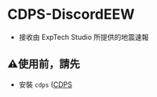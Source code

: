 # CDPS-DiscordEEW
- 接收由 ExpTech Studio 所提供的地震速報
## ⚠️使用前，請先
- 安裝 `cdps` ([CDPS](https://github.com/ExpTechTW/CDPS)

